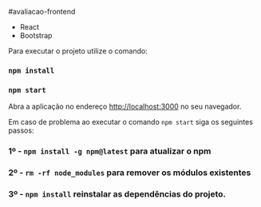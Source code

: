 #avaliacao-frontend

- React
- Bootstrap

Para executar o projeto utilize o comando: 

### `npm install`

### `npm start`

Abra a aplicação no endereço [http://localhost:3000](http://localhost:3000) no seu navegador.

Em caso de problema ao executar o comando `npm start` siga os seguintes passos:

### 1º - `npm install -g npm@latest` para atualizar o npm

### 2º - `rm -rf node_modules` para remover os módulos existentes

### 3º - `npm install` reinstalar as dependências do projeto.
